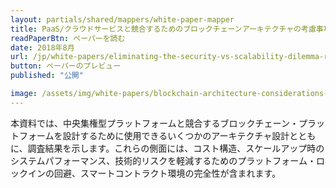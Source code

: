 ```yaml
---
layout: partials/shared/mappers/white-paper-mapper
title: PaaS/クラウドサービスと競合するためのブロックチェーンアーキテクチャの考慮事項
readPaperBtn: ペーパーを読む
date: 2018年8月
url: /jp/white-papers/eliminating-the-security-vs-scalability-dilemma-randomized-committee-consensus-protocols
button: ペーパーのプレビュー
published: "公開"

image: /assets/img/white-papers/blockchain-architecture-considerations-to-compete-with-paas-cloud-services.png
---
```


本資料では、中央集権型プラットフォームと競合するブロックチェーン・プラットフォームを設計するために使用できるいくつかのアーキテクチャ設計とともに、調査結果を示します。これらの側面には、コスト構造、スケールアップ時のシステムパフォーマンス、技術的リスクを軽減するためのプラットフォーム・ロックインの回避、スマートコントラクト環境の完全性が含まれます。
